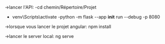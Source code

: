 →lancer l'API:
-cd chemin/Répertoire/Projet
- venv\Scripts\activate
-python -m flask --app __init__ run --debug -p 8080

→lorsque vous lancer le projet angular: 
npm install

→lancer le server local:
ng serve


